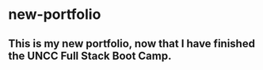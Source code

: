 # new-portfolio

## This is my new portfolio, now that I have finished the UNCC Full Stack Boot Camp.